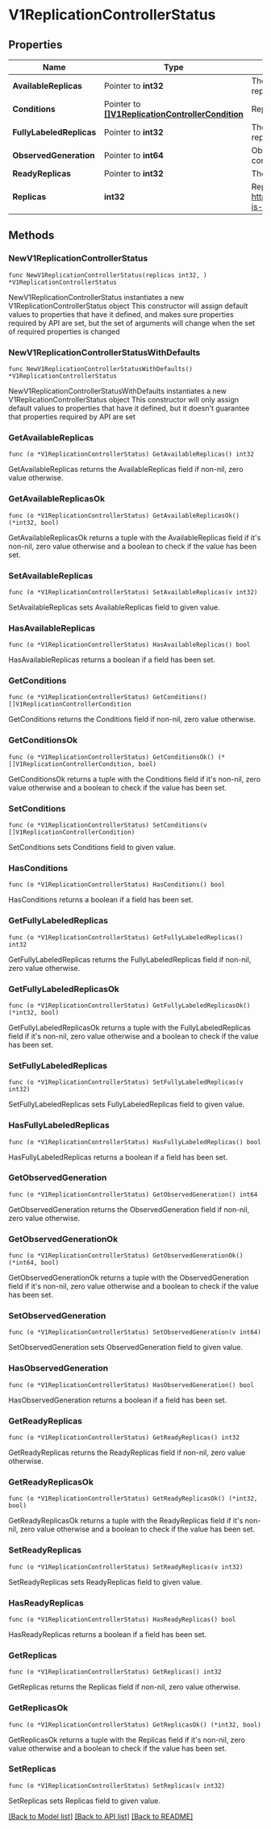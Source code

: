 # V1ReplicationControllerStatus

## Properties

Name | Type | Description | Notes
------------ | ------------- | ------------- | -------------
**AvailableReplicas** | Pointer to **int32** | The number of available replicas (ready for at least minReadySeconds) for this replication controller. | [optional] 
**Conditions** | Pointer to [**[]V1ReplicationControllerCondition**](V1ReplicationControllerCondition.md) | Represents the latest available observations of a replication controller&#39;s current state. | [optional] 
**FullyLabeledReplicas** | Pointer to **int32** | The number of pods that have labels matching the labels of the pod template of the replication controller. | [optional] 
**ObservedGeneration** | Pointer to **int64** | ObservedGeneration reflects the generation of the most recently observed replication controller. | [optional] 
**ReadyReplicas** | Pointer to **int32** | The number of ready replicas for this replication controller. | [optional] 
**Replicas** | **int32** | Replicas is the most recently oberved number of replicas. More info: https://kubernetes.io/docs/concepts/workloads/controllers/replicationcontroller#what-is-a-replicationcontroller | 

## Methods

### NewV1ReplicationControllerStatus

`func NewV1ReplicationControllerStatus(replicas int32, ) *V1ReplicationControllerStatus`

NewV1ReplicationControllerStatus instantiates a new V1ReplicationControllerStatus object
This constructor will assign default values to properties that have it defined,
and makes sure properties required by API are set, but the set of arguments
will change when the set of required properties is changed

### NewV1ReplicationControllerStatusWithDefaults

`func NewV1ReplicationControllerStatusWithDefaults() *V1ReplicationControllerStatus`

NewV1ReplicationControllerStatusWithDefaults instantiates a new V1ReplicationControllerStatus object
This constructor will only assign default values to properties that have it defined,
but it doesn't guarantee that properties required by API are set

### GetAvailableReplicas

`func (o *V1ReplicationControllerStatus) GetAvailableReplicas() int32`

GetAvailableReplicas returns the AvailableReplicas field if non-nil, zero value otherwise.

### GetAvailableReplicasOk

`func (o *V1ReplicationControllerStatus) GetAvailableReplicasOk() (*int32, bool)`

GetAvailableReplicasOk returns a tuple with the AvailableReplicas field if it's non-nil, zero value otherwise
and a boolean to check if the value has been set.

### SetAvailableReplicas

`func (o *V1ReplicationControllerStatus) SetAvailableReplicas(v int32)`

SetAvailableReplicas sets AvailableReplicas field to given value.

### HasAvailableReplicas

`func (o *V1ReplicationControllerStatus) HasAvailableReplicas() bool`

HasAvailableReplicas returns a boolean if a field has been set.

### GetConditions

`func (o *V1ReplicationControllerStatus) GetConditions() []V1ReplicationControllerCondition`

GetConditions returns the Conditions field if non-nil, zero value otherwise.

### GetConditionsOk

`func (o *V1ReplicationControllerStatus) GetConditionsOk() (*[]V1ReplicationControllerCondition, bool)`

GetConditionsOk returns a tuple with the Conditions field if it's non-nil, zero value otherwise
and a boolean to check if the value has been set.

### SetConditions

`func (o *V1ReplicationControllerStatus) SetConditions(v []V1ReplicationControllerCondition)`

SetConditions sets Conditions field to given value.

### HasConditions

`func (o *V1ReplicationControllerStatus) HasConditions() bool`

HasConditions returns a boolean if a field has been set.

### GetFullyLabeledReplicas

`func (o *V1ReplicationControllerStatus) GetFullyLabeledReplicas() int32`

GetFullyLabeledReplicas returns the FullyLabeledReplicas field if non-nil, zero value otherwise.

### GetFullyLabeledReplicasOk

`func (o *V1ReplicationControllerStatus) GetFullyLabeledReplicasOk() (*int32, bool)`

GetFullyLabeledReplicasOk returns a tuple with the FullyLabeledReplicas field if it's non-nil, zero value otherwise
and a boolean to check if the value has been set.

### SetFullyLabeledReplicas

`func (o *V1ReplicationControllerStatus) SetFullyLabeledReplicas(v int32)`

SetFullyLabeledReplicas sets FullyLabeledReplicas field to given value.

### HasFullyLabeledReplicas

`func (o *V1ReplicationControllerStatus) HasFullyLabeledReplicas() bool`

HasFullyLabeledReplicas returns a boolean if a field has been set.

### GetObservedGeneration

`func (o *V1ReplicationControllerStatus) GetObservedGeneration() int64`

GetObservedGeneration returns the ObservedGeneration field if non-nil, zero value otherwise.

### GetObservedGenerationOk

`func (o *V1ReplicationControllerStatus) GetObservedGenerationOk() (*int64, bool)`

GetObservedGenerationOk returns a tuple with the ObservedGeneration field if it's non-nil, zero value otherwise
and a boolean to check if the value has been set.

### SetObservedGeneration

`func (o *V1ReplicationControllerStatus) SetObservedGeneration(v int64)`

SetObservedGeneration sets ObservedGeneration field to given value.

### HasObservedGeneration

`func (o *V1ReplicationControllerStatus) HasObservedGeneration() bool`

HasObservedGeneration returns a boolean if a field has been set.

### GetReadyReplicas

`func (o *V1ReplicationControllerStatus) GetReadyReplicas() int32`

GetReadyReplicas returns the ReadyReplicas field if non-nil, zero value otherwise.

### GetReadyReplicasOk

`func (o *V1ReplicationControllerStatus) GetReadyReplicasOk() (*int32, bool)`

GetReadyReplicasOk returns a tuple with the ReadyReplicas field if it's non-nil, zero value otherwise
and a boolean to check if the value has been set.

### SetReadyReplicas

`func (o *V1ReplicationControllerStatus) SetReadyReplicas(v int32)`

SetReadyReplicas sets ReadyReplicas field to given value.

### HasReadyReplicas

`func (o *V1ReplicationControllerStatus) HasReadyReplicas() bool`

HasReadyReplicas returns a boolean if a field has been set.

### GetReplicas

`func (o *V1ReplicationControllerStatus) GetReplicas() int32`

GetReplicas returns the Replicas field if non-nil, zero value otherwise.

### GetReplicasOk

`func (o *V1ReplicationControllerStatus) GetReplicasOk() (*int32, bool)`

GetReplicasOk returns a tuple with the Replicas field if it's non-nil, zero value otherwise
and a boolean to check if the value has been set.

### SetReplicas

`func (o *V1ReplicationControllerStatus) SetReplicas(v int32)`

SetReplicas sets Replicas field to given value.



[[Back to Model list]](../README.md#documentation-for-models) [[Back to API list]](../README.md#documentation-for-api-endpoints) [[Back to README]](../README.md)


